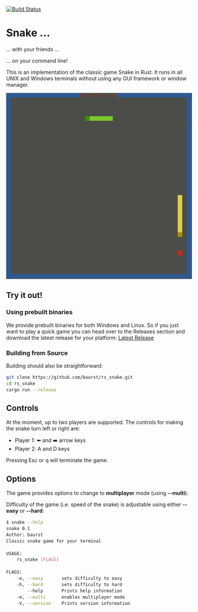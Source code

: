 [![Build Status](https://travis-ci.com/baurst/rs_snake.svg?token=KGmoNyosUqTq92iqGZE9&branch=master)](https://travis-ci.com/baurst/rs_snake) 


# Snake ...

... with your friends ...

... on your command line!

This is an implementation of the classic game Snake in Rust.
It runs in all UNIX and Windows terminals without using any GUI framework or window manager.

![Demo](img/snake.png)

## Try it out!
### Using prebuilt binaries
We provide prebuilt binaries for both Windows and Linux.
So if you just want to play a quick game you can head over to the Releases section and download the latest release for your platform: [Latest Release](https://github.com/baurst/rs_snake/releases/latest)


### Building from Source
Building should also be straightforward:
```bash
git clone https://github.com/baurst/rs_snake.git
cd rs_snake
cargo run --release
```

## Controls
At the moment, up to two players are supported. The controls for making the snake turn left or right are:
* Player 1: :arrow_left: and :arrow_right: arrow keys
* Player 2: A and D keys

Pressing Esc or q will terminate the game.


## Options
The game provides options to change to __multiplayer__ mode (using __--multi__).

Difficulty of the game (i.e. speed of the snake) is adjustable using either __--easy__ or __--hard__:

```bash
$ snake --help
snake 0.1
Author: baurst
Classic snake game for your terminal

USAGE:
    rs_snake [FLAGS]

FLAGS:
    -e, --easy       sets difficulty to easy
    -h, --hard       sets difficulty to hard
        --help       Prints help information
    -m, --multi      enables multiplayer mode
    -V, --version    Prints version information
```
